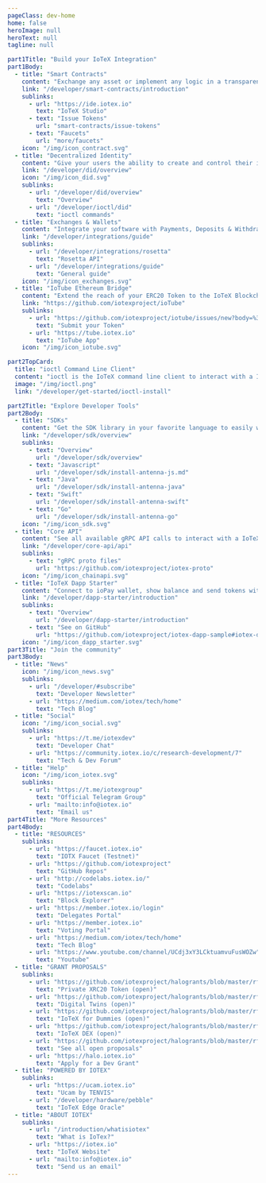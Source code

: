 ```yaml
---
pageClass: dev-home
home: false
heroImage: null
heroText: null
tagline: null

part1Title: "Build your IoTeX Integration"
part1Body:
  - title: "Smart Contracts"
    content: "Exchange any asset or implement any logic in a transparent, decentralized fashion with IoTeX smart contracts."
    link: "/developer/smart-contracts/introduction"
    sublinks:
      - url: "https://ide.iotex.io"
        text: "IoTeX Studio"
      - text: "Issue Tokens"
        url: "smart-contracts/issue-tokens"
      - text: "Faucets"
        url: "more/faucets"
    icon: "/img/icon_contract.svg"
  - title: "Decentralized Identity"
    content: "Give your users the ability to create and control their identity. IoTeX DID applies to individuals, enterprises and devices!"
    link: "/developer/did/overview"
    icon: "/img/icon_did.svg"
    sublinks:
      - url: "/developer/did/overview"
        text: "Overview"
      - url: "/developer/ioctl/did"
        text: "ioctl commands"
  - title: "Exchanges & Wallets"
    content: "Integrate your software with Payments, Deposits & Withdraws of IOTX coins and XRC20 tokens."
    link: "/developer/integrations/guide"
    sublinks:
      - url: "/developer/integrations/rosetta"
        text: "Rosetta API"
      - url: "/developer/integrations/guide"
        text: "General guide"
    icon: "/img/icon_exchanges.svg"
  - title: "IoTube Ethereum Bridge"
    content: "Extend the reach of your ERC20 Token to the IoTeX Blockchain to run transactions-intensive tasks"
    link: "https://github.com/iotexproject/ioTube"
    sublinks:
      - url: "https://github.com/iotexproject/iotube/issues/new?body=%3C%21--%0APlease+only+use+this+template+for+submitting+new+ERC20+tokens+you+would+like+to+be+added+to+https%3A%2F%2Ftube.iotex.io%0A--%3E%0A%0A+**What%27s+the+ERC20+token+address%3F**%0A%0A**Additional+comments**%3A&title=New+ERC20+Token+Submission"
        text: "Submit your Token"
      - url: "https://tube.iotex.io"
        text: "IoTube App"
    icon: "/img/icon_iotube.svg"

part2TopCard:
  title: "ioctl Command Line Client"
  content: "ioctl is the IoTeX command line client to interact with a IoTeX Gateway Node. With ioctl you can send and query actions to the blockchain, manage accounts, transfer XRC20 tokens, deploy smart contracts, create a decentralized identity, and much more! "
  image: "/img/ioctl.png"
  link: "/developer/get-started/ioctl-install"

part2Title: "Explore Developer Tools"
part2Body:
  - title: "SDKs"
    content: "Get the SDK library in your favorite language to easily work with the IoTeX API."
    link: "/developer/sdk/overview"
    sublinks:
      - text: "Overview"
        url: "/developer/sdk/overview"
      - text: "Javascript"
        url: "/developer/sdk/install-antenna-js.md"
      - text: "Java"
        url: "/developer/sdk/install-antenna-java"
      - text: "Swift"
        url: "/developer/sdk/install-antenna-swift"
      - text: "Go"
        url: "/developer/sdk/install-antenna-go"
    icon: "/img/icon_sdk.svg"
  - title: "Core API"
    content: "See all available gRPC API calls to interact with a IoTeX blockchain node."
    link: "/developer/core-api/api"
    sublinks:
      - text: "gRPC proto files"
        url: "https://github.com/iotexproject/iotex-proto"
    icon: "/img/icon_chainapi.svg"
  - title: "IoTeX Dapp Starter"
    content: "Connect to ioPay wallet, show balance and send tokens with our dApp sample out of the box."
    link: "/developer/dapp-starter/introduction"
    sublinks:
      - text: "Overview"
        url: "/developer/dapp-starter/introduction"
      - text: "See on GitHub"
        url: "https://github.com/iotexproject/iotex-dapp-sample#iotex-dapp-sample"
    icon: "/img/icon_dapp_starter.svg"
part3Title: "Join the community"
part3Body:
  - title: "News"
    icon: "/img/icon_news.svg"
    sublinks:
      - url: "/developer/#subscribe"
        text: "Developer Newsletter"
      - url: "https://medium.com/iotex/tech/home"
        text: "Tech Blog"
  - title: "Social"
    icon: "/img/icon_social.svg"
    sublinks:
      - url: "https://t.me/iotexdev"
        text: "Developer Chat"
      - url: "https://community.iotex.io/c/research-development/7"
        text: "Tech & Dev Forum"
  - title: "Help"
    icon: "/img/icon_iotex.svg"
    sublinks:
      - url: "https://t.me/iotexgroup"
        text: "Official Telegram Group"
      - url: "mailto:info@iotex.io"
        text: "Email us"
part4Title: "More Resources"
part4Body:
  - title: "RESOURCES"
    sublinks:
      - url: "https://faucet.iotex.io"
        text: "IOTX Faucet (Testnet)"
      - url: "https://github.com/iotexproject"
        text: "GitHub Repos"
      - url: "http://codelabs.iotex.io/"
        text: "Codelabs"
      - url: "https://iotexscan.io"
        text: "Block Explorer"
      - url: "https://member.iotex.io/login"
        text: "Delegates Portal"
      - url: "https://member.iotex.io"
        text: "Voting Portal"
      - url: "https://medium.com/iotex/tech/home"
        text: "Tech Blog"
      - url: "https://www.youtube.com/channel/UCdj3xY3LCktuamvuFusWOZw"
        text: "Youtube"
  - title: "GRANT PROPOSALS"
    sublinks:
      - url: "https://github.com/iotexproject/halogrants/blob/master/rfp-proposals/rfp-ideas.md#privacy-preserving-xrc20-tokens"
        text: "Private XRC20 Token (open)"
      - url: "https://github.com/iotexproject/halogrants/blob/master/rfp-proposals/rfp-ideas.md#digital-twin-for-devices"
        text: "Digital Twins (open)"
      - url: "https://github.com/iotexproject/halogrants/blob/master/rfp-proposals/rfp-ideas.md#iotex-all-in-one-for-dummies (open)"
        text: "IoTeX for Dummies (open)"
      - url: "https://github.com/iotexproject/halogrants/blob/master/rfp-proposals/rfp-ideas.md#decentralized-exchange"
        text: "IoTeX DEX (open)"
      - url: "https://github.com/iotexproject/halogrants/blob/master/rfp-proposals/rfp-ideas.md"
        text: "See all open proposals"
      - url: "https://halo.iotex.io"
        text: "Apply for a Dev Grant"
  - title: "POWERED BY IOTEX"
    sublinks:
      - url: "https://ucam.iotex.io"
        text: "Ucam by TENVIS"
      - url: "/developer/hardware/pebble"
        text: "IoTeX Edge Oracle"
  - title: "ABOUT IOTEX"
    sublinks:
      - url: "/introduction/whatisiotex"
        text: "What is IoTex?"
      - url: "https://iotex.io"
        text: "IoTeX Website"
      - url: "mailto:info@iotex.io"
        text: "Send us an email"
---
```


<DeveloperHomeV2 />
<Subscribe />
